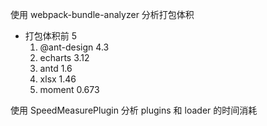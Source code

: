

使用 webpack-bundle-analyzer 分析打包体积
- 打包体积前 5 
	1. @ant-design 4.3
	2. echarts 3.12
	3. antd 1.6
	4. xlsx 1.46
	5. moment 0.673



使用 SpeedMeasurePlugin 分析 plugins 和 loader 的时间消耗












